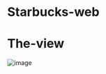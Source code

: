 # Starbucks-web

# The-view
![image](https://github.com/user-attachments/assets/c79152af-0928-4e18-9c48-aa8b0ce5ab29)

